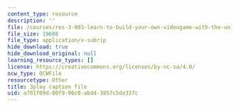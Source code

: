 ```yaml
---
content_type: resource
description: ''
file: /courses/res-3-003-learn-to-build-your-own-videogame-with-the-unity-game-engine-and-microsoft-kinect-january-iap-2017/a701f09d08f996c0abd43857c5de337c_rNfMwqjohC8.srt
file_size: 19608
file_type: application/x-subrip
hide_download: true
hide_download_original: null
learning_resource_types: []
license: https://creativecommons.org/licenses/by-nc-sa/4.0/
ocw_type: OCWFile
resourcetype: Other
title: 3play caption file
uid: a701f09d-08f9-96c0-abd4-3857c5de337c
---
```

